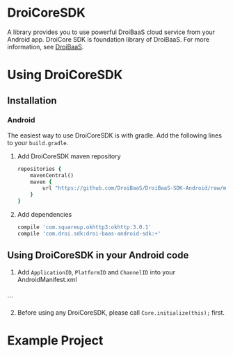 # DroiCoreSDK 
A library provides you to use powerful DroiBaaS cloud service from your Android app. DroiCore SDK is foundation library of DroiBaaS. For more information, see [DroiBaaS](https://github.com/DroiBaaS/DroiBaaS-SDK-Android).

# Using DroiCoreSDK

## Installation

### Android
The easiest way to use DroiCoreSDK is with gradle. Add the following lines to your `build.gradle`.

1. Add DroiCoreSDK maven repository

	```ruby
	repositories {
		mavenCentral()
		maven {
			url "https://github.com/DroiBaaS/DroiBaaS-SDK-Android/raw/master/"
		}
	}

	```
	
2. Add dependencies

	```ruby
    compile 'com.squareup.okhttp3:okhttp:3.0.1'
    compile 'com.droi.sdk:droi-baas-android-sdk:+'
	```

## Using DroiCoreSDK in your Android code

1. Add `ApplicationID`, `PlatformID` and `ChannelID` into your AndroidManifest.xml

	```
<meta-data android:name="com.droi.sdk.application_id" android:value="[DroiBaaS Application ID]" />
<meta-data android:name="com.droi.sdk.platform_key" android:value="[DroiBaaS ClientKey]" />
<meta-data android:name="com.droi.sdk.channel_name" android:value="[ChannelName]" />
	```
	
2. Before using any DroiCoreSDK, please call `Core.initialize(this);` first.

# Example Project
